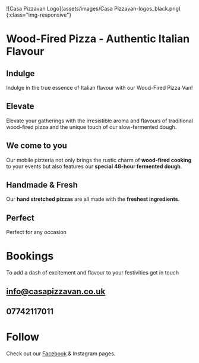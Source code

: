 
![Casa Pizzavan Logo](assets/images/Casa Pizzavan-logos_black.png){:class="img-responsive"}

# Wood-Fired Pizza - Authentic Italian Flavour

## Indulge 

Indulge in the true essence of Italian flavour with our Wood-Fired Pizza Van! 

## Elevate
Elevate your gatherings with the irresistible aroma and flavours of traditional wood-fired pizza and the unique touch of our slow-fermented dough.

## We come to you
Our mobile pizzeria not only brings the rustic charm of **wood-fired cooking** to your events but also features our **special 48-hour fermented dough**. 

## Handmade & Fresh
Our **hand stretched pizzas** are all made with the **freshest ingredients**. 

## Perfect

Perfect for any occasion

# Bookings

To add a dash of excitement and flavour to your festivities get in touch

## info@casapizzavan.co.uk

## 07742117011

# Follow 
Check out our [Facebook](https://www.facebook.com/profile.php?id=61554133215758) & Instagram pages.

<a href="https://www.facebook.com/profile.php?id=61554133215758"><i class="bi bi-facebook"></i></a><i class="bi bi-instagram"></i>
